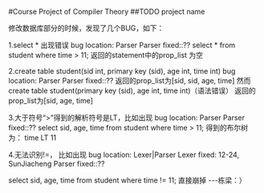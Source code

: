 #Course Project of Compiler Theory
##TODO
project name


修改数据库部分的时候，发现了几个BUG，如下：

1.select * 出现错误
bug location: Parser
Parser fixed::??
select * from student where time > 11;
返回的statement中的prop_list 为空


2.create table student(sid int, primary key (sid), age int, time int)
bug location: Parser
Parser fixed::??
返回的prop_list为[sid, sid, age, time]
然而
create table student(primary key (sid), age int, time int)（语法错误）
返回的prop_list为[sid, age, time]

3.大于符号“>”得到的解析符号是LT，比如出现
bug location: Parser
Parser fixed::??
select sid, age, time  from student where time > 11;
得到的布尔树为： time LT 11

4.无法识别!=， 比如出现
bug location: Lexer|Parser
Lexer fixed: 12-24, SunJiacheng
Parser fixed::??

select sid, age, time  from student where time != 11;
直接崩掉
                                                                                                                ---栋梁：）
